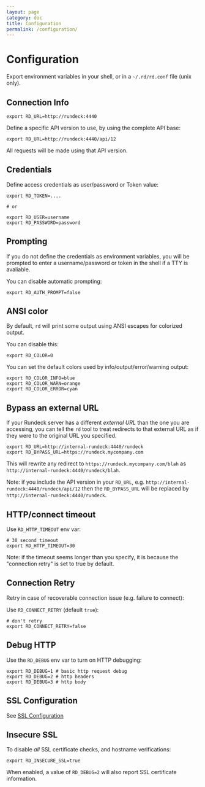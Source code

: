 ```yaml
---
layout: page
category: doc
title: Configuration
permalink: /configuration/
---
```


# Configuration

Export environment variables in your shell, or in a `~/.rd/rd.conf` file (unix only).

## Connection Info

	export RD_URL=http://rundeck:4440

Define a specific API version to use, by using the complete API base:

	export RD_URL=http://rundeck:4440/api/12

All requests will be made using that API version.

## Credentials

Define access credentials as user/password or Token value:

	export RD_TOKEN=....

	# or

	export RD_USER=username
	export RD_PASSWORD=password

## Prompting

If you do not define the credentials as environment variables,
you will be prompted to enter a username/password or token in
the shell if a TTY is avaliable.

You can disable automatic prompting:

    export RD_AUTH_PROMPT=false


## ANSI color

By default, `rd` will print some output using ANSI escapes for colorized output.

You can disable this:

    export RD_COLOR=0

You can set the default colors used by info/output/error/warning output:

    export RD_COLOR_INFO=blue
    export RD_COLOR_WARN=orange
    export RD_COLOR_ERROR=cyan

## Bypass an external URL

If your Rundeck server has a different *external URL* than the one you are accessing,
you can tell the `rd` tool to treat redirects to that external URL as
if they were to the original URL you specified.

	export RD_URL=http://internal-rundeck:4440/rundeck
	export RD_BYPASS_URL=https://rundeck.mycompany.com

This will rewrite any redirect to `https://rundeck.mycompany.com/blah`
as `http://internal-rundeck:4440/rundeck/blah`.

Note: if you include the API version in your `RD_URL`, e.g. `http://internal-rundeck:4440/rundeck/api/12` then
the `RD_BYPASS_URL` will be replaced by `http://internal-rundeck:4440/rundeck`.

## HTTP/connect timeout

Use `RD_HTTP_TIMEOUT` env var:

	# 30 second timeout
	export RD_HTTP_TIMEOUT=30

Note: if the timeout seems longer than you specify, it is because the "connection retry" is set to true
by default.

## Connection Retry

Retry in case of recoverable connection issue (e.g. failure to connect):

Use `RD_CONNECT_RETRY` (default `true`):

	# don't retry
	export RD_CONNECT_RETRY=false

## Debug HTTP

Use the `RD_DEBUG` env var to turn on HTTP debugging:

	export RD_DEBUG=1 # basic http request debug
	export RD_DEBUG=2 # http headers
	export RD_DEBUG=3 # http body

## SSL Configuration

See [SSL Configuration]({{site.url}}{{site.baseurl}}/configuration/ssl/)

## Insecure SSL

To disable *all* SSL certificate checks, and hostname verifications:

    export RD_INSECURE_SSL=true

When enabled, a value of `RD_DEBUG=2` will also report SSL certificate
information.
